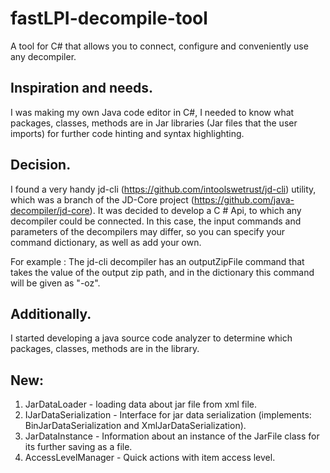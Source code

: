 # fastLPI-decompile-tool
A tool for C# that allows you to connect, configure and conveniently use any decompiler.

## Inspiration and needs.
I was making my own Java code editor in C#, I needed to know what packages, classes, methods are in Jar libraries (Jar files that the user imports) for further code hinting and syntax highlighting.

## Decision.
I found a very handy jd-cli (https://github.com/intoolswetrust/jd-cli) utility, which was a branch of the JD-Core project (https://github.com/java-decompiler/jd-core). It was decided to develop a C # Api, to which any decompiler could be connected. In this case, the input commands and parameters of the decompilers may differ, so you can specify your command dictionary, as well as add your own.

For example :
The jd-cli decompiler has an outputZipFile command that takes the value of the output zip path, and in the dictionary this command will be given as "-oz".

## Additionally.
I started developing a java source code analyzer to determine which packages, classes, methods are in the library.

## New:
1. JarDataLoader - loading data about jar file from xml file.
2. IJarDataSerialization - Interface for jar data serialization (implements: BinJarDataSerialization and XmlJarDataSerialization).
3. JarDataInstance - Information about an instance of the JarFile class for its further saving as a file.
4. AccessLevelManager - Quick actions with item access level.
